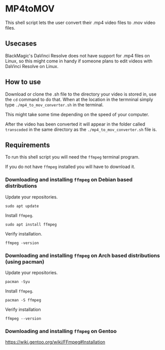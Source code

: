 # MP4toMOV

This shell script lets the user convert their .mp4 video files to .mov video files.

## Usecases

BlackMagic's DaVinci Resolve does not have support for .mp4 files on Linux, so this might come in handy if someone plans to edit videos with DaVinci Resolve on Linux.

## How to use

Download or clone the .sh file to the directory your video is stored in, use the `cd` command to do that. When at the location in the termninal simply type `./mp4_to_mov_converter.sh` in the terminal. 

This might take some time depending on the speed of your computer.

After the video has been converted it will appear in the folder called `transcoded` in the same directory as the `./mp4_to_mov_converter.sh` file is. 

## Requirements

To run this shell script you will need the `ffmpeg` terminal program.

If you do not have `ffmpeg` installed you will have to download it.

### Downloading and installing `ffmpeg` on Debian based distributions

Update your repositories.

`sudo apt update`

Install `ffmpeg`.

`sudo apt install ffmpeg`

Verify installation.

`ffmpeg -version`

### Downloading and installing `ffmpeg` on Arch based distributions (using pacman)

Update your repositories.

`pacman -Syu`

Install `ffmpeg`.

`pacman -S ffmpeg`

Verify installation

`ffmpeg --version`

### Downloading and installing `ffmpeg` on Gentoo

https://wiki.gentoo.org/wiki/FFmpeg#Installation